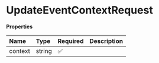 # UpdateEventContextRequest

**Properties**

| Name    | Type   | Required | Description |
| :------ | :----- | :------- | :---------- |
| context | string | ✅       |             |

<!-- This file was generated by liblab | https://liblab.com/ -->
